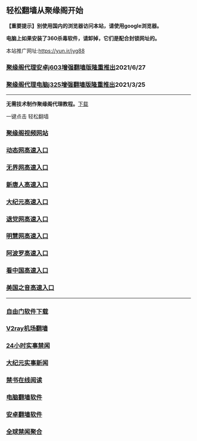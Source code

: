 ## 轻松翻墙从聚缘阁开始

**【重要提示】别使用国内的浏览器访问本站，请使用google浏览器。**

**电脑上如果安装了360杀毒软件，请卸掉，它们是配合封锁网址的。**

本站推广网址:https://yun.ir/jyg88

### [聚缘阁代理安卓j603增强翻墙版隆重推出](https://gitlab.com/juyuange/2/-/raw/master/j603.apk)2021/6/27

### [聚缘阁代理电脑j325增强翻墙版隆重推出](https://gitlab.com/juyuange/2/-/raw/master/j325dn.rar)2021/3/25

***



**无需技术制作聚缘阁代理教程。**[下载](https://gitlab.com/j25414/jyg/-/raw/master/jygdl.rar)

一键点击 轻松翻墙




### [聚缘阁视频网站](https://e3.uuuny.tk//)

### [动态网高速入口](https://8p.haoel.tk/jjcbc/u45565p)

### [无界网高速入口](https://8p.haoel.tk/yybbb/r12a)

### [新唐人高速入口](https://8p.haoel.tk/ccmmm/r5r)

### [大纪元高速入口](https://8p.haoel.tk/ymmm/b7c)

### [退党网高速入口](https://8p.haoel.tk/ffwww/b8c)

### [明慧网高速入口](https://8p.haoel.tk/cgggff/n3c)

### [阿波罗高速入口](https://8p.haoel.tk/ccceee/c13a)

### [看中国高速入口](https://8p.haoel.tk/nnnqqq/c11n)

### [美国之音高速入口](https://8p.haoel.tk/ccmml/t18m)


***






### [自由门软件下载](https://git.io/skyfree)

### [V2ray机场翻墙](https://github.com/bannedbook/fanqiang/wiki/V2ray%E6%9C%BA%E5%9C%BA)

### [24小时实事禁闻](https://github.com/fyvn2199/djy/blob/master/gb/n24hr.md?dfh#1)

### [大纪元实事新闻](https://github.com/fyvn2199/djy/blob/master/gb/nsc413.md?dfh#1)

### [禁书在线阅读](https://github.com/txyzum203/djy/blob/master/gb/9p.md?flntdtv#1)

### [电脑翻墙软件](https://github.com/Alvin9999/new-pac/wiki)

### [安卓翻墙软件](https://git.io/afq)

### [全球禁闻聚合](https://github.com/gfw-breaker/banned-news1/blob/master/README.md)












